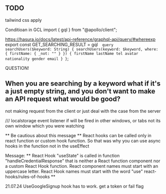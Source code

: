 ## TODO

tailwind css apply

Conditioan in GCL
import { gql } from "@apollo/client";

https://hasura.io/docs/latest/api-reference/graphql-api/query/#whereexp
export const GET_SEARCHING_RESULT = gql`  query searchUsers($keyword: String) {
    searchUsers(keyword: $keyword, where: { firstName: { _not: "" } }) {
      firstName
      lastName
      tel
      avatar
      nationality
      gender
      email
    }
  }`;

QUESTION!

## When you are searching by a keyword what if it's a just empty string, and you don't want to make an API request what would be good?

not making request from the client or just deal with the case from the server

/// localstorage event listener
if will be fired in other windows, or tabs not its own window which you were watching

** Be cautious about this message **
React hooks can be called only in react function or custom hook function.
So that was why you can use async hooks in the function not in the useEffect

Message: ** React Hook "useState" is called in function "handleCredentialResponse" that is neither a React function component nor a custom React Hook function. React component names must start with an uppercase letter. React Hook names must start with the word "use" react-hooks/rules-of-hooks **

21.07.24
UseGoogleSignup hook has to work. get a token or fail flag

